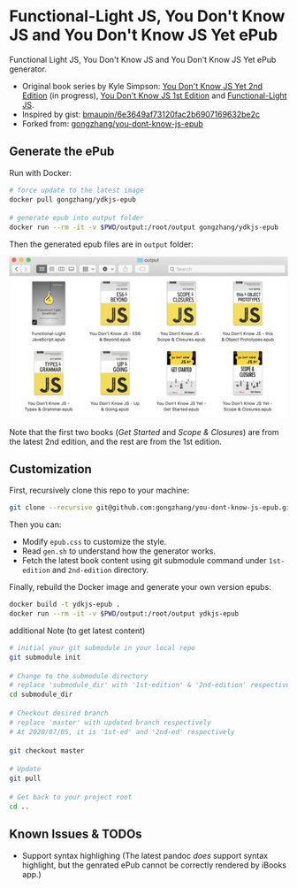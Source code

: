 # Functional-Light JS, You Don't Know JS and You Don't Know JS Yet ePub

Functional Light JS, You Don't Know JS and You Don't Know JS Yet ePub generator.

- Original book series by Kyle Simpson:
  [You Don't Know JS Yet 2nd Edition](https://github.com/getify/You-Dont-Know-JS/tree/2nd-ed) (in progress), [You Don't Know JS 1st Edition](https://github.com/getify/You-Dont-Know-JS/blob/1st-ed/README.md) and [Functional-Light JS](https://github.com/getify/Functional-Light-JS).
- Inspired by gist:
  [bmaupin/6e3649af73120fac2b6907169632be2c](https://gist.github.com/bmaupin/6e3649af73120fac2b6907169632be2c)
- Forked from:
    [gongzhang/you-dont-know-js-epub](https://github.com/gongzhang/you-dont-know-js-epub)


## Generate the ePub

Run with Docker:

```sh
# force update to the latest image
docker pull gongzhang/ydkjs-epub

# generate epub into output folder
docker run --rm -it -v $PWD/output:/root/output gongzhang/ydkjs-epub
```

Then the generated epub files are in `output` folder:

![](res/epub.png)

Note that the first two books (_Get Started_ and _Scope & Closures_) are from the latest 2nd edition, and the rest are from the 1st edition.

## Customization

First, recursively clone this repo to your machine:

```sh
git clone --recursive git@github.com:gongzhang/you-dont-know-js-epub.git
```

Then you can:

- Modify `epub.css` to customize the style.
- Read `gen.sh` to understand how the generator works.
- Fetch the latest book content using git submodule command under `1st-edition` and `2nd-edition` directory.

Finally, rebuild the Docker image and generate your own version epubs:

```sh
docker build -t ydkjs-epub .
docker run --rm -it -v $PWD/output:/root/output ydkjs-epub
```

additional Note (to get latest content)

```sh
# initial your git submodule in your local repo
git submodule init

# Change to the submodule directory
# replace 'submodule_dir' with '1st-edition' & '2nd-edition' respectively
cd submodule_dir

# Checkout desired branch
# replace 'master' with updated branch respectively
# At 2020/07/05, it is '1st-ed' and '2nd-ed' respectively

git checkout master

# Update
git pull

# Get back to your project root
cd ..
```

## Known Issues & TODOs

- Support syntax highlighing (The latest pandoc _does_ support syntax highlight, but the genrated ePub cannot be correctly rendered by iBooks app.)
